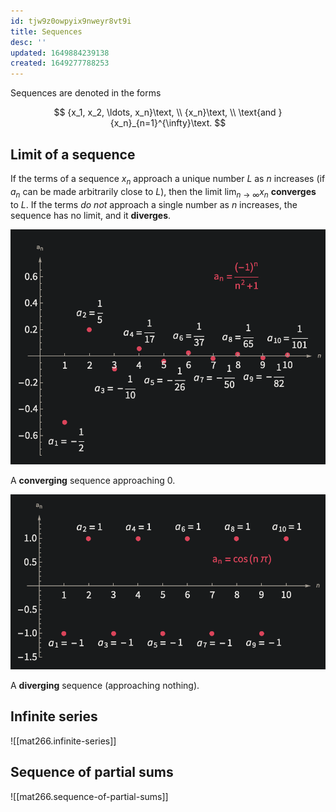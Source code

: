 ```yaml
---
id: tjw9z0owpyix9nweyr8vt9i
title: Sequences
desc: ''
updated: 1649884239138
created: 1649277788253
---
```


Sequences are denoted in the forms

$$
{x_1, x_2, \ldots, x_n}\text, \\
{x_n}\text, \\
\text{and }{x_n}_{n=1}^{\infty}\text.
$$

## Limit of a sequence

If the terms of a sequence ${x_n}$ approach a unique number $L$ as $n$ increases (if $a_n$ can be made arbitrarily close to $L$), then the limit $\lim_{n\to\infty} x_n$ **converges** to $L$. If the terms *do not* approach a single number as $n$ increases, the sequence has no limit, and it **diverges**.

![](/assets/images/2022-04-06-13-50-03.png)

A **converging** sequence approaching $0$.

![](/assets/images/2022-04-06-13-50-35.png)

A **diverging** sequence (approaching nothing).


## Infinite series

![[mat266.infinite-series]]

## Sequence of partial sums

![[mat266.sequence-of-partial-sums]]